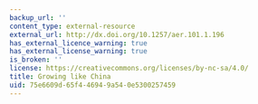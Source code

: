 ```yaml
---
backup_url: ''
content_type: external-resource
external_url: http://dx.doi.org/10.1257/aer.101.1.196
has_external_licence_warning: true
has_external_license_warning: true
is_broken: ''
license: https://creativecommons.org/licenses/by-nc-sa/4.0/
title: Growing like China
uid: 75e6609d-65f4-4694-9a54-0e5300257459
---
```

